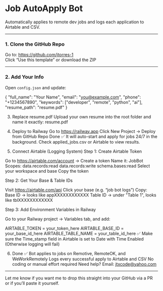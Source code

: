 # Job AutoApply Bot

Automatically applies to remote dev jobs and logs each application to Airtable and CSV.

---

### 1. Clone the GitHub Repo

Go to: https://github.com/jtorres-1  
Click “Use this template” or download the ZIP

---

### 2. Add Your Info

Open `config.json` and update:

{
  "full_name": "Your Name",
  "email": "you@example.com",
  "phone": "+1234567890",
  "keywords": ["developer", "remote", "python", "ai"],
  "resume_path": "resume.pdf"
}

3. Replace resume.pdf
Upload your own resume into the root folder and name it exactly: resume.pdf

4. Deploy to Railway
Go to https://railway.app
Click New Project → Deploy from GitHub Repo
Done ✅
It will auto-start and apply for jobs 24/7 in the background.
Check applied_jobs.csv or Airtable to view results.

5. Connect Airtable (Logging System)
Step 1: Create Airtable Token

Go to https://airtable.com/account → Create a token
Name it: JobBot
Scopes:
data.records:read
data.records:write
schema.bases:read
Select your workspace and base
Copy the token

Step 2: Get Your Base & Table IDs

Visit https://airtable.com/api
Click your base (e.g. “job bot logs”)
Copy:
Base ID → looks like appXXXXXXXXXXXX
Table ID → under "Table 1", looks like tblXXXXXXXXXXXX

Step 3: Add Environment Variables in Railway

Go to your Railway project → Variables tab, and add:

AIRTABLE_TOKEN = your_token_here
AIRTABLE_BASE_ID = your_base_id_here
AIRTABLE_TABLE_NAME = your_table_id_here
✅ Make sure the Time_stamp field in Airtable is set to Date with Time Enabled
(Otherwise logging will fail)

6. Done ✅
Bot applies to jobs on Remotive, RemoteOK, and WeWorkRemotely
Logs every successful apply to Airtable and CSV
No coding or manual effort required
Need help?
Email: jtxcode@yahoo.com

---

Let me know if you want me to drop this straight into your GitHub via a PR or if you’ll paste it yourself.
